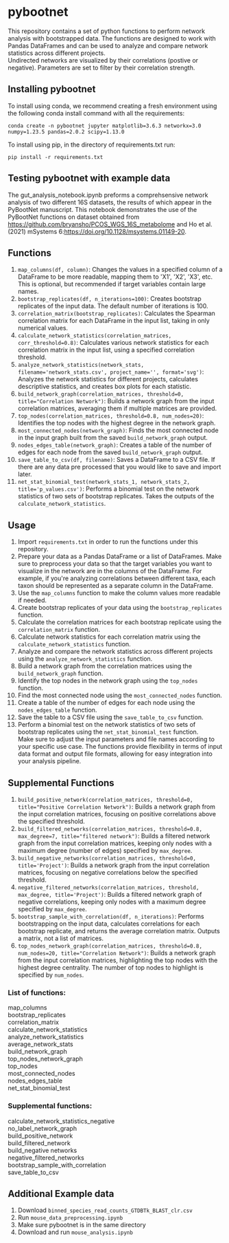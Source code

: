 # pybootnet 
This repository contains a set of python functions to perform network analysis with bootstrapped data. The functions are designed to work with Pandas DataFrames and can be used to analyze and compare network statistics across different projects.  
Undirected networks are visualized by their correlations (postive or negative). Parameters are set to filter by their correlation strength.  

## Installing pybootnet
To install using conda, we recommend creating a fresh environment using the following conda install command with all the requirements:
```
conda create -n pybootnet jupyter matplotlib=3.6.3 networkx=3.0 numpy=1.23.5 pandas=2.0.2 scipy=1.13.0
```

To install using pip, in the directory of requirements.txt run:
```
pip install -r requirements.txt
```

## Testing pybootnet with example data
The gut_analysis_notebook.ipynb preforms a comprehsensive network analysis of two different 16S datasets, the results of which appear in the PyBootNet manuscript. This notebook demonstrates the use of the PyBootNet functions on dataset obtained from https://github.com/bryansho/PCOS_WGS_16S_metabolome and Ho et al. (2021) mSystems 6:https://doi.org/10.1128/msystems.01149-20.

## Functions
1. `map_columns(df, column)`: Changes the values in a specified column of a DataFrame to be more readable, mapping them to 'X1', 'X2', 'X3', etc. This is optional, but recommended if target variables contain large names.  
2. `bootstrap_replicates(df, n_iterations=100)`: Creates bootstrap replicates of the input data. The default number of iterations is 100.  
3. `correlation_matrix(bootstrap_replicates)`: Calculates the Spearman correlation matrix for each DataFrame in the input list, taking in only numerical values.  
4. `calculate_network_statistics(correlation_matrices, corr_threshold=0.8)`: Calculates various network statistics for each correlation matrix in the input list, using a specified correlation threshold.  
5. `analyze_network_statistics(network_stats, filename='network_stats.csv', project_name='', format='svg')`: Analyzes the network statistics for different projects, calculates descriptive statistics, and creates box plots for each statistic.  
6. `build_network_graph(correlation_matrices, threshold=0, title="Correlation Network")`: Builds a network graph from the input correlation matrices, averaging them if multiple matrices are provided.  
7. `top_nodes(correlation_matrices, threshold=0.8, num_nodes=20)`: Identifies the top nodes with the highest degree in the network graph.  
8. `most_connected_nodes(network_graph)`: Finds the most connected node in the input graph built from the saved `build_network_graph` output.  
9. `nodes_edges_table(network_graph)`: Creates a table of the number of edges for each node from the saved `build_network_graph` output.  
10. `save_table_to_csv(df, filename)`: Saves a DataFrame to a CSV file. If there are any data pre processed that you would like to save and import later.
11. `net_stat_binomial_test(network_stats_1, network_stats_2, title='p_values.csv')`: Performs a binomial test on the network statistics of two sets of bootstrap replicates. Takes the outputs of the `calculate_network_statistics`.  
  
## Usage   
1. Import `requirements.txt` in order to run the functions under this repository.  
2. Prepare your data as a Pandas DataFrame or a list of DataFrames. Make sure to preprocess your data so that the target variables you want to visualize in the network are in the columns of the DataFrame. For example, if you're analyzing correlations between different taxa, each taxon should be represented as a separate column in the DataFrame. 
3. Use the `map_columns` function to make the column values more readable if needed.  
4. Create bootstrap replicates of your data using the `bootstrap_replicates` function.  
5. Calculate the correlation matrices for each bootstrap replicate using the `correlation_matrix` function.  
6. Calculate network statistics for each correlation matrix using the `calculate_network_statistics` function.  
7. Analyze and compare the network statistics across different projects using the `analyze_network_statistics` function.  
8. Build a network graph from the correlation matrices using the `build_network_graph` function.  
9. Identify the top nodes in the network graph using the `top_nodes` function.  
10. Find the most connected node using the `most_connected_nodes` function.  
11. Create a table of the number of edges for each node using the `nodes_edges_table` function.  
12. Save the table to a CSV file using the `save_table_to_csv` function.  
13. Perform a binomial test on the network statistics of two sets of bootstrap replicates using the `net_stat_binomial_test` function.  
Make sure to adjust the input parameters and file names according to your specific use case. The functions provide flexibility in terms of input data format and output file formats, allowing for easy integration into your analysis pipeline.  

## Supplemental Functions

1. `build_positive_network(correlation_matrices, threshold=0, title="Positive Correlation Network")`: Builds a network graph from the input correlation matrices, focusing on positive correlations above the specified threshold.  
2. `build_filtered_networks(correlation_matrices, threshold=0.8, max_degree=7, title="filtered network")`: Builds a filtered network graph from the input correlation matrices, keeping only nodes with a maximum degree (number of edges) specified by `max_degree`.  
3. `build_negative_networks(correlation_matrices, threshold=0, title='Project')`: Builds a network graph from the input correlation matrices, focusing on negative correlations below the specified threshold.  
4. `negative_filtered_networks(correlation_matrices, threshold, max_degree, title='Project')`: Builds a filtered network graph of negative correlations, keeping only nodes with a maximum degree specified by `max_degree`.  
5. `bootstrap_sample_with_correlation(df, n_iterations)`: Performs bootstrapping on the input data, calculates correlations for each bootstrap replicate, and returns the average correlation matrix. Outputs a matrix, not a list of matrices.  
6. `top_nodes_network_graph(correlation_matrices, threshold=0.8, num_nodes=20, title="Correlation Network")`: Builds a network graph from the input correlation matrices, highlighting the top nodes with the highest degree centrality. The number of top nodes to highlight is specified by `num_nodes`.  



### List of functions:  
map_columns  
bootstrap_replicates  
correlation_matrix  
calculate_network_statistics  
analyze_network_statistics  
average_network_stats  
build_network_graph  
top_nodes_network_graph  
top_nodes  
most_connected_nodes  
nodes_edges_table  
net_stat_binomial_test  


### Supplemental functions:  
calculate_network_statistics_negative  
no_label_network_graph   
build_positive_network  
build_filtered_network  
build_negative networks  
negative_filtered_networks  
bootstrap_sample_with_correlation  
save_table_to_csv  


## Additional Example data
1. Download `binned_species_read_counts_GTDBTk_BLAST_clr.csv`
2. Run `mouse_data_preprocessing.ipynb`
3. Make sure pybootnet is in the same directory
4. Download and run `mouse_analysis.ipynb` 
